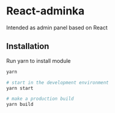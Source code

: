 # React-adminka

Intended as admin panel based on React

## Installation

Run yarn to install module

```bash
yarn

# start in the development environment
yarn start

# make a production build
yarn build
```
